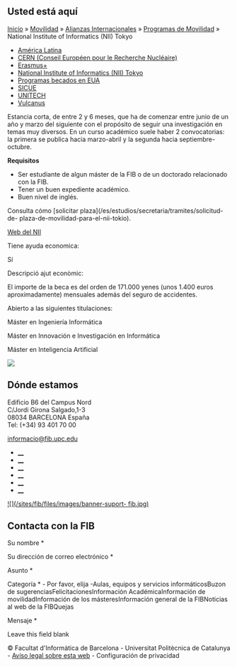 ## Usted está aquí

[Inicio](/es) » [Movilidad](/es/movilidad) » [Alianzas
Internacionales](/es/movilidad/alianzas-internacionales) » [Programas de
Movilidad](/es/movilidad/alianzas-internacionales/programas-de-movilidad) »
National Institute of Informatics (NII) Tokyo

  * [América Latina](/es/movilidad/alianzas-internacionales/programas-de-movilidad/america-latina)
  * [CERN (Conseil Européen pour le Recherche Nucléaire)](/es/movilidad/alianzas-internacionales/programas-de-movilidad/cern-conseil-europeen-pour-le-recherche-nucleaire)
  * [Erasmus+](/es/movilidad/alianzas-internacionales/programas-de-movilidad/erasmus)
  * [National Institute of Informatics (NII) Tokyo](/es/movilidad/alianzas-internacionales/programas-de-movilidad/national-institute-informatics-nii-tokyo)
  * [Programas becados en EUA](/es/movilidad/alianzas-internacionales/programas-de-movilidad/programas-becados-en-eua)
  * [SICUE](/es/movilidad/alianzas-internacionales/programas-de-movilidad/sicue)
  * [UNITECH](/es/movilidad/alianzas-internacionales/programas-de-movilidad/unitech)
  * [Vulcanus](/es/movilidad/alianzas-internacionales/programas-de-movilidad/vulcanus)

Estancia corta, de entre 2 y 6 meses, que ha de comenzar entre junio de un año
y marzo del siguiente con el propósito de seguir una investigación en temas
muy diversos. En un curso académico suele haber 2 convocatorias: la primera se
publica hacia marzo-abril y la segunda hacia septiembre-octubre.

**Requisitos**

  * Ser estudiante de algun máster de la FIB o de un doctorado relacionado con la FIB.
  * Tener un buen expediente académico.
  * Buen nivel de inglés.

Consulta cómo [solicitar plaza](/es/estudios/secretaria/tramites/solicitud-de-
plaza-de-movilidad-para-el-nii-tokio).

[Web del NII](http://www.nii.ac.jp/en/)  


Tiene ayuda economica:

Sí

Descripció ajut econòmic:

El importe de la beca es del orden de 171.000 yenes (unos 1.400 euros
aproximadamente) mensuales además del seguro de accidentes.

Abierto a las siguientes titulaciones:

Máster en Ingeniería Informática

Máster en Innovación e Investigación en Informática

Máster en Inteligencia Artificial

![](https://www.fib.upc.edu/sites/fib/files/logo-nii-480x270.png)

## Dónde estamos

Edificio B6 del Campus Nord  
C/Jordi Girona Salgado,1-3  
08034 BARCELONA España  
Tel: (+34) 93 401 70 00

[informacio@fib.upc.edu](mailto:informacio@fib.upc.edu)

  * [__](/es/noticies/rss.rss)
  * [__](https://www.facebook.com/fib.upc)
  * [__](https://twitter.com/fib_upc)
  * [__](https://www.flickr.com/photos/fib-upc/albums)
  * [__](https://www.youtube.com/user/mediafib)
  * [__](https://www.instagram.com/fib.upc/)

[![](/sites/fib/files/images/banner-suport-
fib.jpg)](http://suport.fib.upc.edu)

## Contacta con la FIB

Su nombre *

Su dirección de correo electrónico *

Asunto *

Categoría * \- Por favor, elija -Aulas, equipos y servicios informáticosBuzon
de sugerenciasFelicitacionesInformación AcadémicaInformación de
movilidadInformación de los másteresInformación general de la FIBNoticias al
web de la FIBQuejas

Mensaje *

Leave this field blank

© Facultat d'Informàtica de Barcelona - Universitat Politècnica de Catalunya -
[Avíso legal sobre esta web](/es/aviso-legal-sobre-esta-web) \- Configuración
de privacidad

